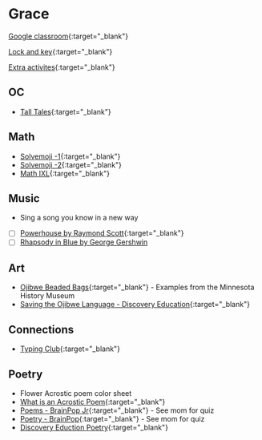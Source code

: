 # Grace

[Google classroom](https://classroom.google.com/){:target="_blank"}

[Lock and key](https://www.ahschools.us/sign-in){:target="_blank"}

[Extra activites](Grace_extra){:target="_blank"}


## OC
- [Tall Tales](https://classroom.google.com/c/NDc1Njc0OTA0NzVa/p/NjgzMjgwMTg5NjRa/details){:target="_blank"}

## Math
- [Solvemoji -1](https://www.solvemoji.com/Puzzle/Puzzle/26992/){:target="_blank"}
- [Solvemoji -2](https://www.solvemoji.com/Puzzle/Puzzle/22989/){:target="_blank"}
- [Math IXL](https://www.ixl.com/math/grade-3){:target="_blank"}


## Music
- Sing a song you know in a new way 
- [ ] [Powerhouse by Raymond Scott](https://www.youtube.com/watch?v=qaC0vNLdLvY){:target="_blank"}
- [ ] [Rhapsody in Blue by George Gershwin](https://www.youtube.com/watch?v=7-MJZJjJs4A)

## Art
- [Ojibwe Beaded Bags](http://search.mnhs.org/index.php?brand=cms&q=%22ojibwe%20indians%22&subject[]=Ojibwe%20indians&subject[]=Clothing&subject[]=Bags%20%26%20pouches.%20bandolier&type[]=Artifacts&displaymode=grid){:target="_blank"} - Examples from the Minnesota History Museum
- [Saving the Ojibwe Language - Discovery Education](https://app.discoveryeducation.com/learn/videos/a3fae0cd-d1f7-4bd5-b9b3-31df84db2f6c/){:target="_blank"}

## Connections
 - [Typing Club](https://s.typingclub.com/sportal/){:target="_blank"}

## Poetry
 - Flower Acrostic poem color sheet
 - [What is an Acrostic Poem](https://www.kidzone.ws/poetry/acrostic.htm){:target="_blank"}
 - [Poems - BrainPop Jr](https://jr.brainpop.com/readingandwriting/writing/poems/){:target="_blank"} - See mom for quiz
 - [Poetry - BrainPop](https://www.brainpop.com/english/writing/poetry/){:target="_blank"} - See mom for quiz
 - [Discovery Eduction Poetry](https://app.discoveryeducation.com/learn/channels/channel/9d96e0d4-58c2-46f1-b62b-fba74ed89a21){:target="_blank"}

